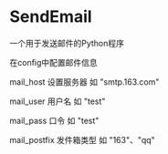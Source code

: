 # SendEmail

一个用于发送邮件的Python程序

在config中配置邮件信息

  mail_host 设置服务器 如 "smtp.163.com"
  
  mail_user 用户名 如 "test"
  
  mail_pass 口令 如 "test"
  
  mail_postfix 发件箱类型 如 "163"、"qq"
